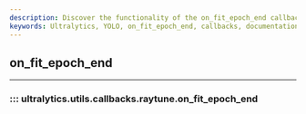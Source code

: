 ```yaml
---
description: Discover the functionality of the on_fit_epoch_end callback in the Ultralytics YOLO framework. Learn how to end an epoch in your deep learning projects.
keywords: Ultralytics, YOLO, on_fit_epoch_end, callbacks, documentation, deep learning, YOLO framework
---
```


## on_fit_epoch_end
---
### ::: ultralytics.utils.callbacks.raytune.on_fit_epoch_end
<br><br>
